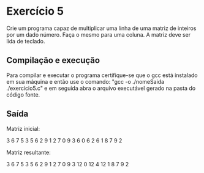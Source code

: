 # Exercício 5 

Crie um programa  capaz de multiplicar uma linha de uma matriz de inteiros por um dado número. Faça o mesmo para uma coluna. A matriz deve ser lida de teclado.

## Compilação e execução
 
Para compilar e executar o programa certifique-se que o gcc está instalado em sua máquina e então use o comando: "gcc -o ./nomeSaida ./exercicio5.c"
e em seguida abra o arquivo executável gerado na pasta do código fonte.

## Saída

Matriz inicial:

 3 6 7 5 3
 5 6 2 9 1
 2 7 0 9 3
 6 0 6 2 6
 1 8 7 9 2


Matriz resultante:

 3 6 7 5 3
 5 6 2 9 1
 2 7 0 9 3
 12 0 12 4 12
 1 8 7 9 2
